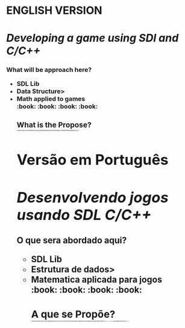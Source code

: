 

# ENGLISH VERSION
# ***Developing a game using SDl and C/C++***


<h3>What will be approach here?<h3\>

<ul>
<li>SDL Lib<li\><br>
<li>Data Structure<li\>><br>
<li>Math applied to games <li\><br>
<ul\>
:book: :book: :book: :book: 

<h3>What is the Propose?<h3\>
<br><p style="font-size:2">The repository propose is save my files while I'm learning SDL and applying knowloadgesof Data structure and Math to create games and other programs with GUI in C/C++ <p\>


# Versão em Português
# ***Desenvolvendo jogos usando SDL C/C++***


<h3>O que sera abordado aqui?<h3\>

<ul>
<li>SDL Lib<li\><br>
<li>Estrutura de dados<li\>><br>
<li>Matematica aplicada para jogos<li\><br>
<ul\>
:book: :book: :book: :book: 

<h3>A que se Propõe?<h3\>
<br><p style="font-size:2"> O objetivo do repositório é gravar de maneira filtrada meus avanços com Lib SDL e aplico conhecimentos de estrutura de dados e Matemática para criar programas e jogos  usando interface grafica em C/C++ <p\>
=======
# ***Developing gamez using SDl and C/C++***

